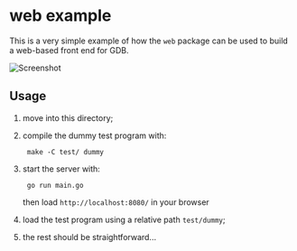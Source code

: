 web example
===========

This is a very simple example of how the `web` package can be used to build
a web-based front end for GDB.

![Screenshot](http://i.imgur.com/qF2TrZE.png)

Usage
-----

1. move into this directory;

2. compile the dummy test program with:

        make -C test/ dummy

3. start the server with:

        go run main.go

   then load `http://localhost:8080/` in your browser

4. load the test program using a relative path `test/dummy`;

5. the rest should be straightforward...
